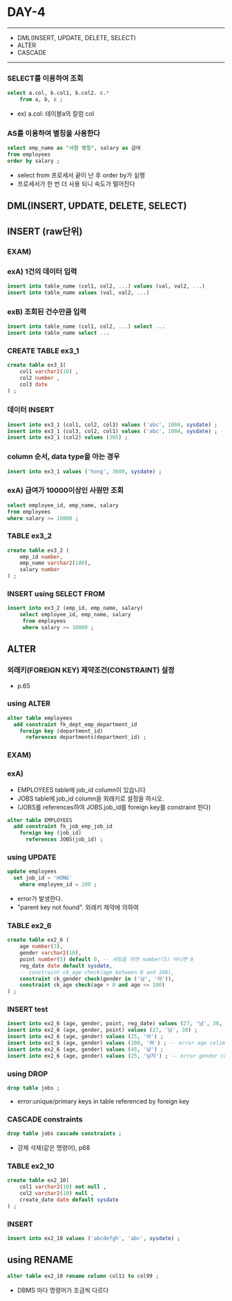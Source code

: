 DAY-4
=====
- - -

* DML(INSERT, UPDATE, DELETE, SELECT) 
* ALTER
* CASCADE
- - -

### SELECT를 이용하여 조회
```sql
select a.col, b.col1, b.col2. c.*
	from a, b, c ;
```
* ex) a.col: 테이블a의 칼럼 col


### AS를 이용하여 별칭을 사용한다
```sql
select emp_name as "사원 명칭", salary as 급여
from employees
order by salary ;
```
* select from 프로세서 끝이 난 후 order by가 실행
* 프로세서가 한 번 더 사용 되니 속도가 떨어진다

## DML(INSERT, UPDATE, DELETE, SELECT)

## INSERT (raw단위)
### EXAM)
### exA) 1건의 데이터 입력
```sql
insert into table_name (col1, col2, ...) values (val, val2, ...)
insert into table_name values (val, val2, ...)
```

### exB) 조회된 건수만큼 입력
```sql
insert into table_name (col1, col2, ...) select ...
insert into table_name select ...
```

### CREATE TABLE ex3_1
```sql
create table ex3_1(
    col1 varchar2(10) ,
	col2 number ,
	col3 date
) ;
```

### 데이터 INSERT
```sql
insert into ex3_1 (col1, col2, col3) values ('abc', 1004, sysdate) ;
insert into ex3_1 (col3, col2, col1) values ('abc', 1004, sysdate) ; -- error
insert into ex3_1 (col2) values (365) ;
```

### column 순서, data type을 아는 경우
```sql
insert into ex3_1 values ('hong', 3600, sysdate) ; 
```

### exA) 급여가 10000이상인 사원만 조회
```sql
select employee_id, emp_name, salary
from employees
where salary >= 10000 ;
```

### TABLE ex3_2
```sql
create table ex3_2 (
	emp_id number,
	emp_name varchar2(100),
	salary number
) ;
```

### INSERT using SELECT FROM
```sql
insert into ex3_2 (emp_id, emp_name, salary)
	select employee_id, emp_name, salary
	 from employees
	 where salary >= 10000 ;
```

## ALTER
### 외래키(FOREIGN KEY) 제약조건(CONSTRAINT) 설정 
* p.65

### using ALTER
```sql
alter table employees
  add constraint fk_dept_emp_department_id
    foreign key (department_id)
      references departments(department_id) ;
```

### EXAM)
### exA)
* EMPLOYEES table에 job_id column이 있습니다
* JOBS table에 job_id column을 외래키로 설정을 하시오.
* (JOBS를 references하여 JOBS.job_id를 foreign key를 constraint 한다)
```sql
alter table EMPLOYEES
  add constraint fk_job_emp_job_id
	foreign key (job_id)
	  references JOBS(job_id) ;
```


### using UPDATE
```sql
update employees
  set job_id = 'HONG'
    where employee_id = 100 ; 
```
* error가 발생한다.
* "parent key not found". 외래키 제약에 의하여

### TABLE ex2_6
```sql
create table ex2_6 (
	age number(3),
	gender varchar2(10),
	point number(5) default 0, -- 세팅을 하면 number(5) 아니면 0
	reg_date date default sysdate,
	-- constraint ck_age check(age between 0 and 100),
	constraint ck_gender check(gender in ('남', '여')),
	constraint ck_age check(age > 0 and age <= 100)
) ;
```

### INSERT test
```sql
insert into ex2_6 (age, gender, point, reg_date) values (27, '남', 30, '1999/04/16') ;
insert into ex2_6 (age, gender, point) values (27, '남', 30) ;
insert into ex2_6 (age, gender) values (25, '여') ;
insert into ex2_6 (age, gender) values (200, '여') ; -- error age colimne
insert into ex2_6 (age, gender) values (45, '남') ;
insert into ex2_6 (age, gender) values (25, '남자') ; -- error gender column
```

### using DROP
```sql
drop table jobs ;
```
* error:unique/primary keys in table referenced by foreign key

### CASCADE constraints
```sql
drop table jobs cascade constraints ;
```
* 강제 삭제(같은 명령어), p68

### TABLE ex2_10
```sql
create table ex2_10(
	col1 varchar2(10) not null ,
	col2 varchar2(10) null ,
	create_date date default sysdate
) ;
```

### INSERT
```sql
insert into ex2_10 values ('abcdefgh', 'abc', sysdate) ;
```

## using RENAME
```sql
alter table ex2_10 rename column col11 to col99 ;
```
* DBMS 마다 명령어가 조금씩 다르다


